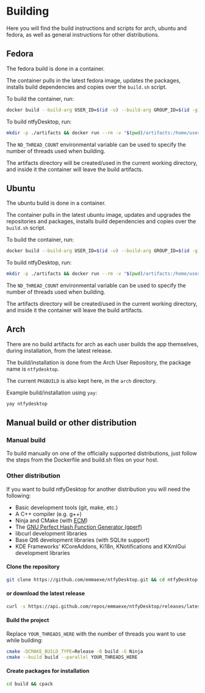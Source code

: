 # Building

Here you will find the build instructions and scripts for arch, ubuntu and fedora, as well as general instructions for other distributions.

## Fedora

The fedora build is done in a container.

The container pulls in the latest fedora image, updates the packages, installs build dependencies and copies over the `build.sh` script.

To build the container, run:

```bash
docker build --build-arg USER_ID=$(id -u) --build-arg GROUP_ID=$(id -g) -t ntfydesktopbuilder:fedora ./fedora
```

To build ntfyDesktop, run:

```bash
mkdir -p ./artifacts && docker run --rm -v "$(pwd)/artifacts:/home/user/artifacts" ntfydesktopbuilder:fedora
```

The `ND_THREAD_COUNT` environmental variable can be used to specify the number of threads used when building.

The artifacts directory will be created/used in the current working directory, and inside it the container will leave the build artifacts.

## Ubuntu

The ubuntu build is done in a container.

The container pulls in the latest ubuntu image, updates and upgrades the repositories and packages, installs build dependencies and copies over the `build.sh` script.

To build the container, run:

```bash
docker build --build-arg USER_ID=$(id -u) --build-arg GROUP_ID=$(id -g) -t ntfydesktopbuilder:ubuntu ./ubuntu
```

To build ntfyDesktop, run:

```bash
mkdir -p ./artifacts && docker run --rm -v "$(pwd)/artifacts:/home/user/artifacts" ntfydesktopbuilder:ubuntu
```

The `ND_THREAD_COUNT` environmental variable can be used to specify the number of threads used when building.

The artifacts directory will be created/used in the current working directory, and inside it the container will leave the build artifacts.

## Arch

There are no build artifacts for arch as each user builds the app themselves, during installation, from the latest release.

The build/installation is done from the Arch User Repository, the package name is `ntfydesktop`.

The current `PKGBUILD` is also kept here, in the `arch` directory.

Example build/installation using `yay`:

```bash
yay ntfydesktop
```

## Manual build or other distribution

### Manual build

To build manually on one of the officially supported distributions, just follow the steps from the Dockerfile and build.sh files on your host.

### Other distribution

If you want to build ntfyDesktop for another distribution you will need the following:

- Basic development tools (git, make, etc.)
- A C++ compiler (e.g. g++)
- Ninja and CMake (with [ECM](https://api.kde.org/frameworks/extra-cmake-modules/html/index.html))
- The [GNU Perfect Hash Function Generator (gperf)](https://www.gnu.org/software/gperf/manual/gperf.html)
- libcurl development libraries
- Base Qt6 development libraries (with SQLite support)
- KDE Frameworks' KCoreAddons, Ki18n, KNotifications and KXmlGui development libraries

#### Clone the repository

```bash
git clone https://github.com/emmaexe/ntfyDesktop.git && cd ntfyDesktop
```

#### or download the latest release

```bash
curl -s https://api.github.com/repos/emmaexe/ntfyDesktop/releases/latest | grep "tarball_url" | cut -d '"' -f 4 | xargs curl -L -o ntfyDesktop.tar.gz && mkdir ntfyDesktop && tar -xzf ntfyDesktop.tar.gz -C ntfyDesktop --strip-components=1 && rm ntfyDesktop.tar.gz && cd ntfyDesktop
```

#### Build the project

Replace `YOUR_THREADS_HERE` with the number of threads you want to use while building:

```bash
cmake -DCMAKE_BUILD_TYPE=Release -B build -G Ninja
cmake --build build --parallel YOUR_THREADS_HERE
```

#### Create packages for installation

```bash
cd build && cpack
```
